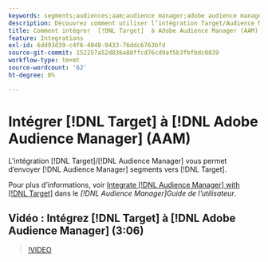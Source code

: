 ```yaml
---
keywords: segments;audiences;aam;audience manager;adobe audience manager;intégrer;intégration
description: Découvrez comment utiliser l’intégration Target/Audience Manager pour envoyer des segments d’Audience Manager (AAM) à Adobe Target.
title: Comment intégrer  [!DNL Target]  à Adobe Audience Manager (AAM) ?
feature: Integrations
exl-id: 6dd93d39-c4f6-4048-9433-76ddc6763bfd
source-git-commit: 152257a52d836a88ffcd76cd9af5b3fbfbdc0839
workflow-type: tm+mt
source-wordcount: '62'
ht-degree: 0%

---
```


# Intégrer [!DNL Target] à [!DNL Adobe Audience Manager] (AAM)

L’intégration [!DNL Target]/[!DNL Audience Manager] vous permet d’envoyer [!DNL Audience Manager] segments vers [!DNL Target].

Pour plus d’informations, voir [Integrate [!DNL Audience Manager] with [!DNL Target]](https://experienceleague.adobe.com/docs/audience-manager/user-guide/implementation-integration-guides/integration-other-solutions/aam-target-integration.html) dans le *[!DNL Audience Manager]Guide de l’utilisateur*.

## Vidéo : Intégrez [!DNL Target] à [!DNL Adobe Audience Manager] (3:06)

>[!VIDEO](https://video.tv.adobe.com/v/35151)

